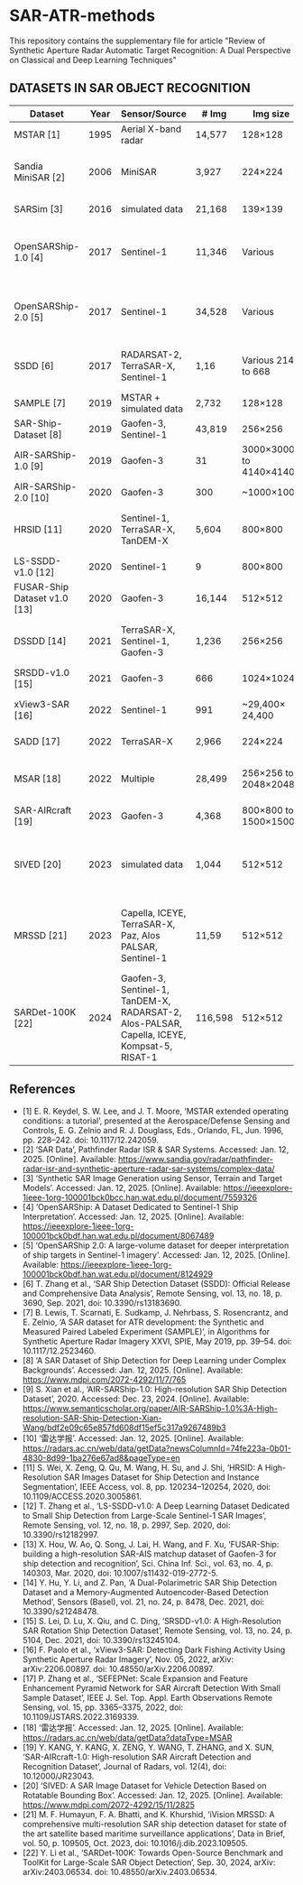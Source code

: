 # SAR-ATR-methods
This repository contains the supplementary file for article "Review of Synthetic Aperture Radar Automatic Target Recognition: A Dual Perspective on Classical and Deep Learning Techniques"

## DATASETS IN SAR OBJECT RECOGNITION

| Dataset                      	| Year 	| Sensor/Source                                                                                	| # Img   	| Img size               	| Res [m]                    	| Band                   	| Pol                	| Target                             	|
|------------------------------	|------	|----------------------------------------------------------------------------------------------	|---------	|------------------------	|----------------------------	|------------------------	|--------------------	|------------------------------------	|
| MSTAR [1]                    	| 1995 	| Aerial X-band radar                                                                          	| 14,577  	| 128×128                	| 0.3                        	| X-band                 	| Single             	| Military vehicles                  	|
| Sandia MiniSAR [2]           	| 2006 	| MiniSAR                                                                                      	| 3,927   	| 224×224                	| 0.1                        	| Ku-band                	| Single, Dual       	| Terrestrial targets in urban areas 	|
| SARSim [3]                   	| 2016 	| simulated data                                                                               	| 21,168  	| 139×139                	| 0.1 to 0.3                 	| X-band                 	| Single             	| Military vehicles                  	|
| OpenSARShip-1.0 [4]          	| 2017 	| Sentinel-1                                                                                   	| 11,346  	| Various                	| 2.7×22 to 3.5×22 and 20×22 	| C-band                 	| Single, Dual       	| Ships (AIS types)                  	|
| OpenSARShip-2.0 [5]          	| 2017 	| Sentinel-1                                                                                   	| 34,528  	| Various                	| 2.7×22 to 3.5×22 and 20×22 	| C-band                 	| Single, Dual       	| Ships (AIS types)                  	|
| SSDD [6]                     	| 2017 	| RADARSAT-2, TerraSAR-X, Sentinel-1                                                           	| 1,16    	| Various 214 to 668     	| 1 to 15                    	| C-band X-band          	| Singl, Dual, Quad  	| Ships                              	|
| SAMPLE [7]                   	| 2019 	| MSTAR + simulated data                                                                       	| 2,732   	| 128×128                	| 0.3                        	| X-band                 	| Single             	| Military vehicles                  	|
| SAR-Ship-Dataset [8]         	| 2019 	| Gaofen-3, Sentinel-1                                                                         	| 43,819  	| 256×256                	| 1.7×4.3 to 25              	| C-band                 	| Single, Dual       	| Ships                              	|
| AIR-SARShip-1.0 [9]          	| 2019 	| Gaofen-3                                                                                     	| 31      	| 3000×3000 to 4140×4140 	| 1 to 3                     	| C-band                 	| Single             	| Ships                              	|
| AIR-SARShip-2.0 [10]         	| 2020 	| Gaofen-3                                                                                     	| 300     	| ~1000×1000             	| 1 to 3                     	| C-band                 	| Single             	| Ships                              	|
| HRSID [11]                   	| 2020 	| Sentinel-1, TerraSAR-X, TanDEM-X                                                             	| 5,604   	| 800×800                	| 0.5 to 3                   	| C-band X-band          	| Dual, Quad         	| Ships                              	|
| LS-SSDD-v1.0 [12]            	| 2020 	| Sentinel-1                                                                                   	| 9       	| 800×800                	| 5x20                       	| C-band                 	| Single, Dual       	| Small ships                        	|
| FUSAR-Ship Dataset v1.0 [13] 	| 2020 	| Gaofen-3                                                                                     	| 16,144  	| 512×512                	| 1.12 × 1.73                	| C-band                 	| Single, Dual       	| Ships (AIS messages)               	|
| DSSDD [14]                   	| 2021 	| TerraSAR-X, Sentinel-1, Gaofen-3                                                             	| 1,236   	| 256×256                	| Not specified              	| C-band X-band          	| Single, Dual       	| Ships                              	|
| SRSDD-v1.0 [15]              	| 2021 	| Gaofen-3                                                                                     	| 666     	| 1024×1024              	| 1                          	| C-band                 	| Single             	| Ships                              	|
| xView3-SAR [16]              	| 2022 	| Sentinel-1                                                                                   	| 991     	| ~29,400× 24,400        	| ~20                        	| C-band                 	| Single, Dual       	| Ships, offshore structures         	|
| SADD [17]                    	| 2022 	| TerraSAR-X                                                                                   	| 2,966   	| 224×224                	| 0.5 to 3                   	| X-band                 	| Single             	| Aircraft                           	|
| MSAR [18]                    	| 2022 	| Multiple                                                                                     	| 28,499  	| 256×256 to 2048×2048   	| 1                          	| C-band                 	| Quad               	| Terrestrial and maritime targets   	|
| SAR-AIRcraft [19]            	| 2023 	| Gaofen-3                                                                                     	| 4,368   	| 800×800 to 1500×1500   	| 1                          	| C-band                 	| Single             	| Aircraft                           	|
| SIVED [20]                   	| 2023 	| simulated data                                                                               	| 1,044   	| 512×512                	| 0.1 to 0.3                 	| Ku-band Ka-band X-band 	| Single             	| Vehicles                           	|
| MRSSD [21]                   	| 2023 	| Capella, ICEYE, TerraSAR-X, Paz, Alos PALSAR, Sentinel-1                                     	| 11,59   	| 512×512                	| 0.5 to 100                 	| L-band  C-band X-band  	| Single, Dual, Quad 	| Ships                              	|
| SARDet-100K [22]             	| 2024 	| Gaofen-3, Sentinel-1, TanDEM-X, RADARSAT-2,  Alos-PALSAR, Capella, ICEYE, Kompsat-5, RISAT-1 	| 116,598 	| 512×512                	| 0.5m to 3m                 	| L-band C-band X-band   	| Single, Dual       	| Ships, vehicles, others            	|

## References

- [1]	E. R. Keydel, S. W. Lee, and J. T. Moore, ‘MSTAR extended operating conditions: a tutorial’, presented at the Aerospace/Defense Sensing and Controls, E. G. Zelnio and R. J. Douglass, Eds., Orlando, FL, Jun. 1996, pp. 228–242. doi: 10.1117/12.242059.
- [2]	‘SAR Data’, Pathfinder Radar ISR & SAR Systems. Accessed: Jan. 12, 2025. [Online]. Available: https://www.sandia.gov/radar/pathfinder-radar-isr-and-synthetic-aperture-radar-sar-systems/complex-data/
- [3]	‘Synthetic SAR Image Generation using Sensor, Terrain and Target Models’. Accessed: Jan. 12, 2025. [Online]. Available: https://ieeexplore-1ieee-1org-100001bck0bcc.han.wat.edu.pl/document/7559326
- [4]	‘OpenSARShip: A Dataset Dedicated to Sentinel-1 Ship Interpretation’. Accessed: Jan. 12, 2025. [Online]. Available: https://ieeexplore-1ieee-1org-100001bck0bdf.han.wat.edu.pl/document/8067489
- [5]	‘OpenSARShip 2.0: A large-volume dataset for deeper interpretation of ship targets in Sentinel-1 imagery’. Accessed: Jan. 12, 2025. [Online]. Available: https://ieeexplore-1ieee-1org-100001bck0bdf.han.wat.edu.pl/document/8124929
- [6]	T. Zhang et al., ‘SAR Ship Detection Dataset (SSDD): Official Release and Comprehensive Data Analysis’, Remote Sensing, vol. 13, no. 18, p. 3690, Sep. 2021, doi: 10.3390/rs13183690.
- [7]	B. Lewis, T. Scarnati, E. Sudkamp, J. Nehrbass, S. Rosencrantz, and E. Zelnio, ‘A SAR dataset for ATR development: the Synthetic and Measured Paired Labeled Experiment (SAMPLE)’, in Algorithms for Synthetic Aperture Radar Imagery XXVI, SPIE, May 2019, pp. 39–54. doi: 10.1117/12.2523460.
- [8]	‘A SAR Dataset of Ship Detection for Deep Learning under Complex Backgrounds’. Accessed: Jan. 12, 2025. [Online]. Available: https://www.mdpi.com/2072-4292/11/7/765
- [9]	S. Xian et al., ‘AIR-SARShip-1.0: High-resolution SAR Ship Detection Dataset’, 2020. Accessed: Dec. 23, 2024. [Online]. Available: https://www.semanticscholar.org/paper/AIR-SARShip-1.0%3A-High-resolution-SAR-Ship-Detection-Xian-Wang/bdf2e09c65e857fd608df15ef5c317a9267489b3
- [10]	‘雷达学报’. Accessed: Jan. 12, 2025. [Online]. Available: https://radars.ac.cn/web/data/getData?newsColumnId=74fe223a-0b01-4830-8d99-1ba276e67ad8&pageType=en
- [11]	S. Wei, X. Zeng, Q. Qu, M. Wang, H. Su, and J. Shi, ‘HRSID: A High-Resolution SAR Images Dataset for Ship Detection and Instance Segmentation’, IEEE Access, vol. 8, pp. 120234–120254, 2020, doi: 10.1109/ACCESS.2020.3005861.
- [12]	T. Zhang et al., ‘LS-SSDD-v1.0: A Deep Learning Dataset Dedicated to Small Ship Detection from Large-Scale Sentinel-1 SAR Images’, Remote Sensing, vol. 12, no. 18, p. 2997, Sep. 2020, doi: 10.3390/rs12182997.
- [13]	X. Hou, W. Ao, Q. Song, J. Lai, H. Wang, and F. Xu, ‘FUSAR-Ship: building a high-resolution SAR-AIS matchup dataset of Gaofen-3 for ship detection and recognition’, Sci. China Inf. Sci., vol. 63, no. 4, p. 140303, Mar. 2020, doi: 10.1007/s11432-019-2772-5.
- [14]	Y. Hu, Y. Li, and Z. Pan, ‘A Dual-Polarimetric SAR Ship Detection Dataset and a Memory-Augmented Autoencoder-Based Detection Method’, Sensors (Basel), vol. 21, no. 24, p. 8478, Dec. 2021, doi: 10.3390/s21248478.
- [15]	S. Lei, D. Lu, X. Qiu, and C. Ding, ‘SRSDD-v1.0: A High-Resolution SAR Rotation Ship Detection Dataset’, Remote Sensing, vol. 13, no. 24, p. 5104, Dec. 2021, doi: 10.3390/rs13245104.
- [16]	F. Paolo et al., ‘xView3-SAR: Detecting Dark Fishing Activity Using Synthetic Aperture Radar Imagery’, Nov. 05, 2022, arXiv: arXiv:2206.00897. doi: 10.48550/arXiv.2206.00897.
- [17]	P. Zhang et al., ‘SEFEPNet: Scale Expansion and Feature Enhancement Pyramid Network for SAR Aircraft Detection With Small Sample Dataset’, IEEE J. Sel. Top. Appl. Earth Observations Remote Sensing, vol. 15, pp. 3365–3375, 2022, doi: 10.1109/JSTARS.2022.3169339.
- [18]	‘雷达学报’. Accessed: Jan. 12, 2025. [Online]. Available: https://radars.ac.cn/web/data/getData?dataType=MSAR
- [19]	Y. KANG, Y. KANG, X. ZENG, Y. WANG, T. ZHANG, and X. SUN, ‘SAR-AIRcraft-1.0: High-resolution SAR Aircraft Detection and Recognition Dataset’, Journal of Radars, vol. 12(4), doi: 10.12000/JR23043.
- [20]	‘SIVED: A SAR Image Dataset for Vehicle Detection Based on Rotatable Bounding Box’. Accessed: Jan. 12, 2025. [Online]. Available: https://www.mdpi.com/2072-4292/15/11/2825
- [21]	M. F. Humayun, F. A. Bhatti, and K. Khurshid, ‘iVision MRSSD: A comprehensive multi-resolution SAR ship detection dataset for state of the art satellite based maritime surveillance applications’, Data in Brief, vol. 50, p. 109505, Oct. 2023, doi: 10.1016/j.dib.2023.109505.
- [22]	Y. Li et al., ‘SARDet-100K: Towards Open-Source Benchmark and ToolKit for Large-Scale SAR Object Detection’, Sep. 30, 2024, arXiv: arXiv:2403.06534. doi: 10.48550/arXiv.2403.06534.

